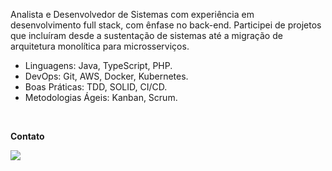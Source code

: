 


<p align="left"> 
Analista e Desenvolvedor de Sistemas com experiência em desenvolvimento full stack, com ênfase no back-end. Participei de projetos que incluíram desde a sustentação de sistemas até a migração de arquitetura monolítica para microsserviços.

- Linguagens: Java, TypeScript, PHP.
- DevOps: Git, AWS, Docker, Kubernetes.
- Boas Práticas: TDD, SOLID, CI/CD.
- Metodologias Ágeis: Kanban, Scrum.
</p>

<br>

<p align="left">
  <strong>Contato</strong>
</p>

<p align="left">
  <a href="https://www.linkedin.com/in/crist%C3%B3v%C3%A3o-augusto-vieira-de-freitas-261bb0180/" alt="Linkedin">
  <img src="https://img.shields.io/badge/LinkedIn-0077B5?style=for-the-badge&logo=linkedin&logoColor=white" /></a>
</p>  

